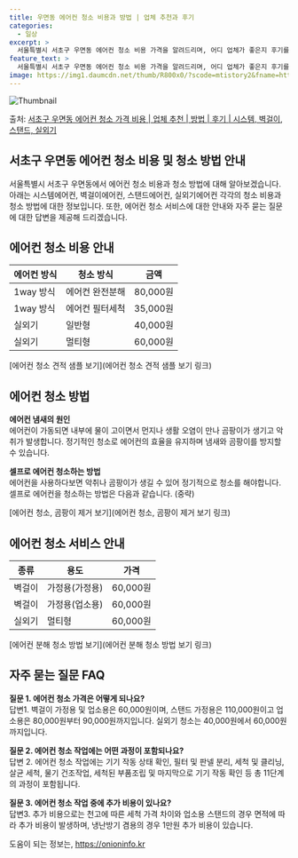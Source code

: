 ```yaml
---
title: 우면동 에어컨 청소 비용과 방법 | 업체 추천과 후기
categories:
  - 일상
excerpt: >
  서울특별시 서초구 우면동 에어컨 청소 비용 가격을 알려드리며, 어디 업체가 좋은지 후기를 통해 알아보겠습니다. 현재 글에서는 시스템, 벽걸이, 스탠드, 실외기 각각에 대해 청소 비용이 나와 있으니 참고하시면 되겠습니다. 에어컨 분해 청소 방법 보기 👈 클릭셀프 에어컨 청소 방법 보기👈 클릭서초구 우면동 에어컨 청소 비용시스템에어컨 방식클리닝방식금액1way 방식에어컨 완전분해80,000원1way 방식에어컨 필터세척35,000원2way 방식에어컨 완전분해90,000원2way 방식에어컨 필터세척35,000원4way 방식에어컨 완전분해120,000원4way 방식에어컨 필터세척35,000원원형방식에어컨 완전분해140,000원원형방식에어컨 필터세척35,000원에어컨 청소 견적 샘플 보기 👈 클릭에어컨 냄새의 원인에..
feature_text: >
  서울특별시 서초구 우면동 에어컨 청소 비용 가격을 알려드리며, 어디 업체가 좋은지 후기를 통해 알아보겠습니다. 현재 글에서는 시스템, 벽걸이, 스탠드, 실외기 각각에 대해 청소 비용이 나와 있으니 참고하시면 되겠습니다. 에어컨 분해 청소 방법 보기 👈 클릭셀프 에어컨 청소 방법 보기👈 클릭서초구 우면동 에어컨 청소 비용시스템에어컨 방식클리닝방식금액1way 방식에어컨 완전분해80,000원1way 방식에어컨 필터세척35,000원2way 방식에어컨 완전분해90,000원2way 방식에어컨 필터세척35,000원4way 방식에어컨 완전분해120,000원4way 방식에어컨 필터세척35,000원원형방식에어컨 완전분해140,000원원형방식에어컨 필터세척35,000원에어컨 청소 견적 샘플 보기 👈 클릭에어컨 냄새의 원인에..
image: https://img1.daumcdn.net/thumb/R800x0/?scode=mtistory2&fname=https%3A%2F%2Fblog.kakaocdn.net%2Fdn%2Fd2jjOi%2FbtsHvMkxHUq%2FIDXWe3IC6U220R6nJmuX80%2Fimg.webp
---
```


![Thumbnail](https://img1.daumcdn.net/thumb/R800x0/?scode=mtistory2&fname=https%3A%2F%2Fblog.kakaocdn.net%2Fdn%2Fd2jjOi%2FbtsHvMkxHUq%2FIDXWe3IC6U220R6nJmuX80%2Fimg.webp)

<p>출처: <a href="https://onioninfo.kr/entry/%EC%84%9C%EC%B4%88%EA%B5%AC-%EC%9A%B0%EB%A9%B4%EB%8F%99-%EC%97%90%EC%96%B4%EC%BB%A8-%EC%B2%AD%EC%86%8C-%EA%B0%80%EA%B2%A9-%EB%B9%84%EC%9A%A9-%EC%97%85%EC%B2%B4-%EC%B6%94%EC%B2%9C-%EB%B0%A9%EB%B2%95-%ED%9B%84%EA%B8%B0-%EC%8B%9C%EC%8A%A4%ED%85%9C-%EB%B2%BD%EA%B1%B8%EC%9D%B4-%EC%8A%A4%ED%83%A0%EB%93%9C-%EC%8B%A4%EC%99%B8%EA%B8%B0" rel="dofollow">서초구 우면동 에어컨 청소 가격 비용 | 업체 추천 | 방법 | 후기 | 시스템, 벽걸이, 스탠드, 실외기</a> </p>

## 서초구 우면동 에어컨 청소 비용 및 청소 방법 안내



서울특별시 서초구 우면동에서 에어컨 청소 비용과 청소 방법에 대해 알아보겠습니다. 아래는 시스템에어컨, 벽걸이에어컨, 스탠드에어컨,
실외기에어컨 각각의 청소 비용과 청소 방법에 대한 정보입니다. 또한, 에어컨 청소 서비스에 대한 안내와 자주 묻는 질문에 대한 답변을 제공해
드리겠습니다.



## 에어컨 청소 비용 안내



**에어컨 방식** | **청소 방식** | **금액**  
---|---|---  
1way 방식 | 에어컨 완전분해 | 80,000원  
1way 방식 | 에어컨 필터세척 | 35,000원  
실외기 | 일반형 | 40,000원  
실외기 | 멀티형 | 60,000원  
  
[에어컨 청소 견적 샘플 보기](에어컨 청소 견적 샘플 보기 링크)



## 에어컨 청소 방법



**에어컨 냄새의 원인**  
에어컨이 가동되면 내부에 물이 고이면서 먼지나 생활 오염이 만나 곰팡이가 생기고 악취가 발생합니다. 정기적인 청소로 에어컨의 효율을 유지하며
냄새와 곰팡이를 방지할 수 있습니다.



**셀프로 에어컨 청소하는 방법**  
에어컨을 사용하다보면 악취나 곰팡이가 생길 수 있어 정기적으로 청소를 해야합니다. 셀프로 에어컨을 청소하는 방법은 다음과 같습니다. (중략)

[에어컨 청소, 곰팡이 제거 보기](에어컨 청소, 곰팡이 제거 보기 링크)



## 에어컨 청소 서비스 안내



**종류** | **용도** | **가격**  
---|---|---  
벽걸이 | 가정용(가정용) | 60,000원  
벽걸이 | 가정용(업소용) | 60,000원  
실외기 | 멀티형 | 60,000원  
  
[에어컨 분해 청소 방법 보기](에어컨 분해 청소 방법 보기 링크)



## 자주 묻는 질문 FAQ



**질문 1. 에어컨 청소 가격은 어떻게 되나요?**  
답변1. 벽걸이 가정용 및 업소용은 60,000원이며, 스탠드 가정용은 110,000원이고 업소용은 80,000원부터
90,000원까지입니다. 실외기 청소는 40,000원에서 60,000원까지입니다.

**질문 2. 에어컨 청소 작업에는 어떤 과정이 포함되나요?**  
답변 2. 에어컨 청소 작업에는 기기 작동 상태 확인, 필터 및 판넬 분리, 세척 및 클리닝, 살균 세척, 물기 건조작업, 세척된 부품조립
및 마지막으로 기기 작동 확인 등 총 11단계의 과정이 포함됩니다.

**질문 3. 에어컨 청소 작업 중에 추가 비용이 있나요?**  
답변3. 추가 비용으로는 천고에 따른 세척 가격 차이와 업소용 스탠드의 경우 면적에 따라 추가 비용이 발생하며, 냉난방기 겸용의 경우 1만원
추가 비용이 있습니다.



 

도움이 되는 정보는, <a href="https://onioninfo.kr" rel="dofollow">https://onioninfo.kr</a>


